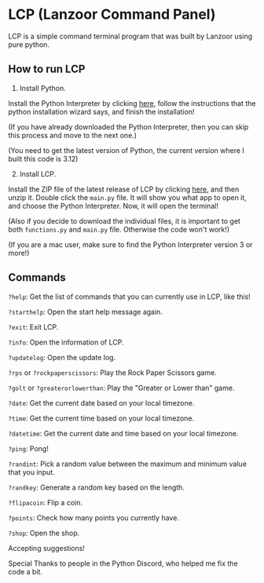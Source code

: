 # LCP (Lanzoor Command Panel)

LCP is a simple command terminal program that was built by Lanzoor using pure python.

## How to run LCP

1. Install Python.

Install the Python Interpreter by clicking [here](https://python.org/downloads), follow the instructions that the python installation wizard says, and finish the installation!

(If you have already downloaded the Python Interpreter, then you can skip this process and move to the next one.)

(You need to get the latest version of Python, the current version where I built this code is 3.12)

2. Install LCP.

Install the ZIP file of the latest release of LCP by clicking [here](https://github.com/Lanzoor/Lanzoor-Command-Panel/releases/tag/LCPUpdatesBeta1.1.4), and then unzip it.
Double click the `main.py` file. It will show you what app to open it, and choose the Python Interpreter.
Now, it will open the terminal!

(Also if you decide to download the individual files, it is important to get both `functions.py` and `main.py` file. Otherwise the code won't work!)

(If you are a mac user, make sure to find the Python Interpreter version 3 or more!)

## Commands

`?help`: Get the list of commands that you can currently use in LCP, like this!

`?starthelp`: Open the start help message again.

`?exit`: Exit LCP.

`?info`: Open the information of LCP.

`?updatelog`: Open the update log.

`?rps` or `?rockpaperscissors`: Play the Rock Paper Scissors game.

`?golt` or `?greaterorlowerthan`: Play the "Greater or Lower than" game.

`?date`: Get the current date based on your local timezone.

`?time`: Get the current time based on your local timezone.

`?datetime`: Get the current date and time based on your local timezone.

`?ping`: Pong!

`?randint`: Pick a random value between the maximum and minimum value that you input.

`?randkey`: Generate a random key based on the length.

`?flipacoin`: Flip a coin.

`?points`: Check how many points you currently have.

`?shop`: Open the shop.

Accepting suggestions!

Special Thanks to people in the Python Discord, who helped me fix the code a bit.
